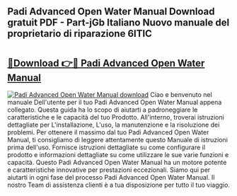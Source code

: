 ## Padi Advanced Open Water Manual Download gratuit PDF - Part-jGb Italiano Nuovo manuale del proprietario di riparazione 6ITIC

# <h2><a href="http://dfdrjjs.blite.top/?on=Padi+Advanced+Open+Water+Manual">🔗Download 👉🔴 Padi Advanced Open Water Manual</a></h2>

[![Padi Advanced Open Water Manual download](https://i.imgur.com/lujVjoI.png)](http://dfdrjjs.blite.top/?on=Padi+Advanced+Open+Water+Manual)
Ciao e benvenuto nel manuale Dell'utente per il tuo Padi Advanced Open Water Manual appena collegato. Questa guida ha lo scopo di aiutarti a padroneggiare le caratteristiche e le capacità del tuo Prodotto. All'interno, troverai istruzioni dettagliate per L'installazione, L'uso, la manutenzione e la risoluzione dei problemi. Per ottenere il massimo dal tuo Padi Advanced Open Water Manual, ti consigliamo di leggere attentamente questo Manuale di istruzioni prima dell'uso. Fornisce istruzioni dettagliate su come configurare il prodotto e informazioni dettagliate su come utilizzare le sue varie funzioni e capacità. Questo Padi Advanced Open Water Manual ha un motore potente e caratteristiche innovative per prestazioni eccezionali. Siamo qui per aiutarti in ogni fase del processo Padi Advanced Open Water Manual. Il nostro Team di assistenza clienti è a tua disposizione per tutto il tuo viaggio.
